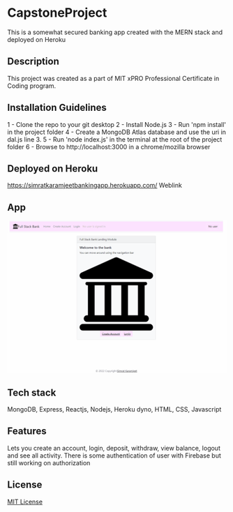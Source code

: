 # CapstoneProject

This is a somewhat secured banking app created with the MERN stack and deployed on Heroku

## Description
This project was created as a part of MIT xPRO Professional Certificate in Coding program.  

## Installation Guidelines
1 - Clone the repo to your git desktop
2 - Install Node.js
3 - Run 'npm install' in the project folder
4 - Create a MongoDB Atlas database and use the uri in dal.js line 3.
5 - Run 'node index.js' in the terminal at the root of the project folder
6 - Browse to http://localhost:3000 in a chrome/mozilla browser

## Deployed on Heroku
https://simratkaramjeetbankingapp.herokuapp.com/ Weblink

## App

![App](FullStackBank.gif)

## Tech stack
MongoDB, Express, Reactjs, Nodejs, Heroku dyno, HTML, CSS, Javascript

## Features
Lets you create an account, login, deposit, withdraw, view balance, logout and see all activity.  There is some authentication of user with Firebase but still working on authorization

## License
[MIT License](LICENSE)
